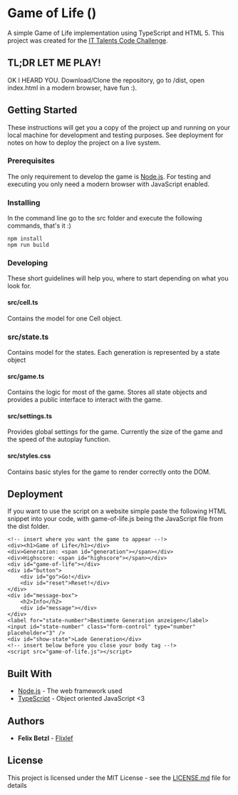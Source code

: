 # Game of Life ()

A simple Game of Life implementation using TypeScript and HTML 5. This project was created for the [IT Talents Code Challenge](https://www.it-talents.de/foerderung/code-competition/code-competition-05-2018).

## TL;DR LET ME PLAY!

OK I HEARD YOU. Download/Clone the repository, go to /dist, open index.html in a modern browser, have fun :).

## Getting Started

These instructions will get you a copy of the project up and running on your local machine for development and testing purposes. See deployment for notes on how to deploy the project on a live system.

### Prerequisites

The only requirement to develop the game is [Node.js](https://nodejs.org/en/). For testing and executing you only need a modern browser with JavaScript enabled.

### Installing

In the command line go to the src folder and execute the following commands, that's it :)

```
npm install
npm run build
```

### Developing

These short guidelines will help you, where to start depending on what you look for.

#### src/cell.ts

Contains the model for one Cell object.

### src/state.ts

Contains model for the states. Each generation is represented by a state object

#### src/game.ts

Contains the logic for most of the game. Stores all state objects and provides a public interface to interact with the game.

#### src/settings.ts

Provides global settings for the game. Currently the size of the game and the speed of the autoplay function.

#### src/styles.css 

Contains basic styles for the game to render correctly onto the DOM.

## Deployment

If you want to use the script on a website simple paste the following HTML snippet into your code, with game-of-life.js being the JavaScript file from the dist folder.

```
<!-- insert where you want the game to appear --!>
<div><h1>Game of Life</h1></div>
<div>Generation: <span id="generation"></span></div>
<div>Highscore: <span id="highscore"></span></div>
<div id="game-of-life"></div>
<div id="button">
    <div id="go">Go!</div>
    <div id="reset">Reset!</div>
</div>
<div id="message-box">
    <h2>Info</h2>
    <div id="message"></div>
</div>
<label for="state-number">Bestimmte Generation anzeigen</label>
<input id="state-number" class="form-control" type="number" placeholder="3" />
<div id="show-state">Lade Generation</div>
<!-- insert below before you close your body tag --!>
<script src="game-of-life.js"></script>
```

## Built With

* [Node.js](https://nodejs.org/en/) - The web framework used
* [TypeScript](https://www.typescriptlang.org/) - Object oriented JavaScript <3

## Authors

* **Felix Betzl** - [Flixlef](https://github.com/Flixlef)

## License

This project is licensed under the MIT License - see the [LICENSE.md](LICENSE.md) file for details


